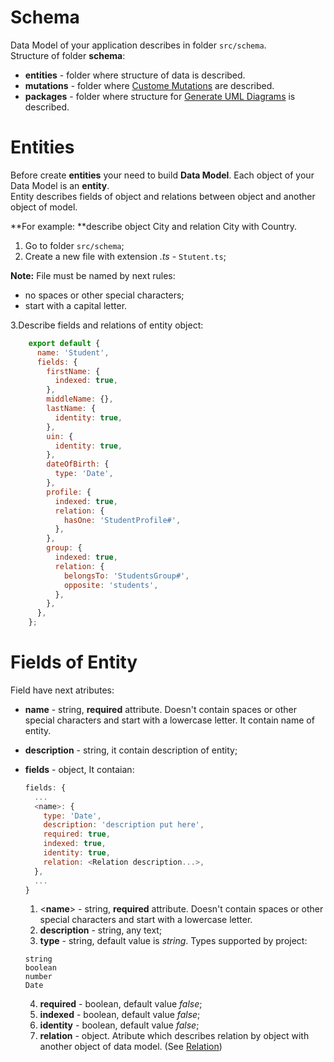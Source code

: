 # Schema

Data Model of your application describes in folder `src/schema`.   
Structure of folder **schema**:

* **entities** - folder where structure of data is described.
* **mutations** - folder where [Custome Mutations](./customer-mutation.md) are described.
* **packages** - folder where structure for [Generate UML Diagrams](./generation-of-uml-diagrams.md) is described.

# Entities

Before create **entities** your need to build **Data Model**. Each object of your Data Model is an **entity**.  
Entity describes fields of object and relations between object and another object of model.

**For example: **describe object City and relation City with Country.

1. Go to folder `src/schema`;
2. Create a new file with  extension _.ts_  - `Stutent.ts`;

**Note:** File must be named by next rules:

* no spaces or other special characters;
* start with a capital letter. 

3.Describe fields and relations of entity object:
```js
    export default {
      name: 'Student',
      fields: {
        firstName: {
          indexed: true,
        },
        middleName: {},
        lastName: {
          identity: true,
        },
        uin: {
          identity: true,
        },
        dateOfBirth: {
          type: 'Date',
        },
        profile: {
          indexed: true,
          relation: {
            hasOne: 'StudentProfile#',
          },
        },
        group: {
          indexed: true,
          relation: {
            belongsTo: 'StudentsGroup#',
            opposite: 'students',
          },
        },
      },
    };
  ```


# Fields of Entity

Field have next atributes:

* **name** - string, **required** attribute. Doesn't contain spaces or other special characters and start with a lowercase letter.
It contain name of entity.
* **description** - string, it contain description of entity;
* **fields** - object, It contaian:
    ```js
    fields: {
      ...
      <name>: {
        type: 'Date',
        description: 'description put here',
        required: true,
        indexed: true,
        identity: true,
        relation: <Relation description...>,
      },
      ...
    }
    ```
            
     1) <**name**> - string, **required** attribute. Doesn't contain spaces or other special characters and start with a lowercase letter.
     2) **description** - string, any text;
     3) **type** - string, default value is _string_. Types supported by project:

    ```
    string  
    boolean
    number
    Date
    ```
  
    4) **required** - boolean, default value _false_;
    4) **indexed** - boolean, default value _false_;
    5) **identity** - boolean, default value _false_;
    6) **relation** - object. Atribute which describes relation by object with another object of data model. \(See [Relation](./more-about-relations.md)\)
  







